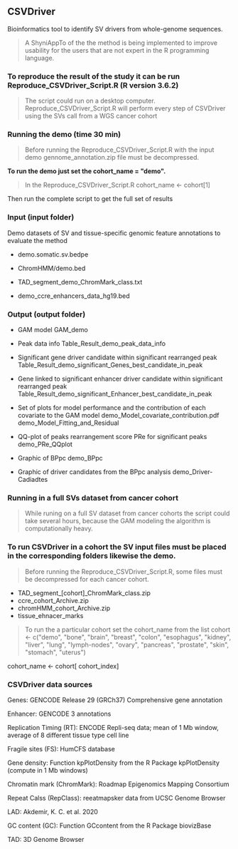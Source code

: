## CSVDriver
Bioinformatics tool to identify SV drivers from whole-genome sequences.

> A ShyniAppTo of the the method is being implemented to improve usability for the users that are not expert in the R programming language.

### To reproduce the result of the study it can be run Reproduce_CSVDriver_Script.R (R version 3.6.2)

> The script could run on a desktop computer. Reproduce_CSVDriver_Script.R will perform every step of CSVDriver using the SVs call from a WGS cancer cohort
 
### Running the demo  (time 30 min)

> Before running the Reproduce_CSVDriver_Script.R with the input demo gennome_annotation.zip file must be decompressed.

**To run the demo just set the cohort_name = "demo".** 

> In the Reproduce_CSVDriver_Script.R  cohort_name <- cohort[1]
 
Then run the complete script to get the full set of results  

### Input (input folder)

Demo datasets of SV and tissue-specific genomic feature annotations to evaluate the method 
 
* demo.somatic.sv.bedpe 
 
* ChromHMM/demo.bed                                                                             
 
* TAD_segment_demo_ChromMark_class.txt
 
* demo_ccre_enhancers_data_hg19.bed 

### Output (output folder)

* GAM model
GAM_demo

* Peak data info
Table_Result_demo_peak_data_info

* Significant gene driver candidate within significant rearranged peak 
Table_Result_demo_significant_Genes_best_candidate_in_peak 

* Gene linked to significant enhancer driver candidate within significant rearranged peak
 Table_Result_demo_significant_Enhancer_best_candidate_in_peak

* Set of plots for model performance and the contribution of each covariate to the GAM model
 demo_Model_covariate_contribution.pdf
 demo_Model_Fitting_and_Residual

* QQ-plot of peaks rearrangement score PRe for significant peaks
 demo_PRe_QQplot

* Graphic of BPpc
 demo_BPpc

* Graphic of driver candidates from the BPpc analysis
 demo_Driver-Cadiadtes


### Running in a full SVs dataset from cancer cohort  

> While runing on a full SV dataset from cancer cohorts the script could take several hours, because the GAM modeling the algorithm is computationally heavy.

### To run CSVDriver in a cohort the SV input files must be placed in the corresponding folders likewise the demo.

>  Before running the Reproduce_CSVDriver_Script.R, some files must be decompressed for each cancer cohort. 
  * TAD_segment_[cohort]_ChromMark_class.zip
  * ccre_cohort_Archive.zip  
  * chromHMM_cohort_Archive.zip
  * tissue_ehnacer_marks 
  
> To run the a particular cohort set the cohort_name from the list
> cohort <- c("demo", "bone", "brain", "breast", "colon", "esophagus", "kidney", "liver", "lung",  "lymph-nodes", "ovary", "pancreas", "prostate", "skin", "stomach", "uterus")
 
 cohort_name <- cohort[ cohort_index]


### CSVDriver data sources

Genes:	GENCODE Release 29 (GRCh37) Comprehensive gene annotation

Enhancer:	GENCODE 3 annotations

Replication Timing (RT):	ENCODE Repli-seq data; mean of 1 Mb window, average of 8 different tissue type cell line

Fragile sites (FS):	HumCFS database

Gene density: 	Function kpPlotDensity from the R Package kpPlotDensity (compute in 1 Mb windows)

Chromatin mark (ChromMark):	Roadmap Epigenomics Mapping Consortium

Repeat Calss (RepClass):	reeatmapsker data from UCSC Genome Browser

LAD:	Akdemir, K. C. et al. 2020

GC content (GC):	Function GCcontent from the R Package biovizBase

TAD: 3D Genome Browser

